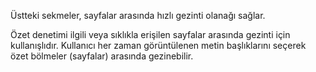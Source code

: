 ﻿Üstteki sekmeler, sayfalar arasında hızlı gezinti olanağı sağlar.

Özet denetimi ilgili veya sıklıkla erişilen sayfalar arasında gezinti için kullanışlıdır. Kullanıcı her zaman görüntülenen metin başlıklarını seçerek özet bölmeler (sayfalar) arasında gezinebilir.

